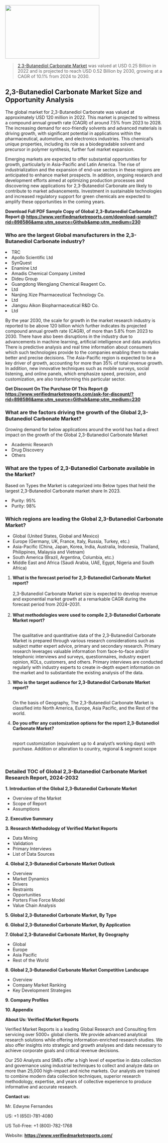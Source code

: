 <img src="https://ffe5etoiles.com/wp-content/uploads/2024/12/MST1-300x171.png" alt="" width="300" height="171" class="alignnone size-medium wp-image-20088" /><blockquote><p><p><a href="https://www.verifiedmarketreports.com/download-sample/?rid=898586&utm_source=Github&utm_medium=230" target="_blank">2,3-Butanediol Carbonate Market</a> was valued at USD 0.25 Billion in 2022 and is projected to reach USD 0.52 Billion by 2030, growing at a CAGR of 10.1% from 2024 to 2030.</p></blockquote><p><h2>2,3-Butanediol Carbonate Market Size and Opportunity Analysis</h2><p>The global market for 2,3-Butanediol Carbonate was valued at approximately USD 120 million in 2022. This market is projected to witness a compound annual growth rate (CAGR) of around 7.5% from 2023 to 2028. The increasing demand for eco-friendly solvents and advanced materials is driving growth, with significant potential in applications within the pharmaceutical, automotive, and electronics industries. This chemical’s unique properties, including its role as a biodegradable solvent and precursor in polymer synthesis, further fuel market expansion.</p><p>Emerging markets are expected to offer substantial opportunities for growth, particularly in Asia-Pacific and Latin America. The rise of industrialization and the expansion of end-use sectors in these regions are anticipated to enhance market prospects. In addition, ongoing research and development efforts aimed at optimizing production processes and discovering new applications for 2,3-Butanediol Carbonate are likely to contribute to market advancements. Investment in sustainable technologies and increased regulatory support for green chemicals are expected to amplify these opportunities in the coming years.</p></p><p class=""><strong>Download Full PDF Sample Copy of Global 2,3-Butanediol Carbonate Report @ <a href="https://www.verifiedmarketreports.com/download-sample/?rid=898586&amp;utm_source=Github&amp;utm_medium=230" target="_blank">https://www.verifiedmarketreports.com/download-sample/?rid=898586&amp;utm_source=Github&amp;utm_medium=230</a></strong></p><h3 id="" class="">Who are the largest Global manufacturers in the 2,3-Butanediol Carbonate industry?</h3><p><li>TRC</li><li> Apollo Scientific Ltd</li><li> SynQuest</li><li> Enamine Ltd</li><li> Amadis Chemical Company Limited</li><li> Dideu Group</li><li> Guangdong Wengjiang Chemical Reagent Co.</li><li> Ltd</li><li> Nanjing Xize Pharmaceutical Technology Co.</li><li> Ltd</li><li> Jiangsu Aikon Biopharmaceutical R&D Co.</li><li> Ltd</li></p><div class=""><div class="" dir="" data-message-author-role="" data-message-id="" data-message-model-slug=""><div class=""><div class=""><div class=""><div class="" dir="" data-message-author-role="" data-message-id="" data-message-model-slug=""><div class=""><div class=""><p>By the year 2030, the scale for growth in the market research industry is reported to be above 120 billion which further indicates its projected compound annual growth rate (CAGR), of more than 5.8% from 2023 to 2030. There have also been disruptions in the industry due to advancements in machine learning, artificial intelligence and data analytics There is predictive analysis and real time information about consumers which such technologies provide to the companies enabling them to make better and precise decisions. The Asia-Pacific region is expected to be a key driver of growth, accounting for more than 35% of total revenue growth. In addition, new innovative techniques such as mobile surveys, social listening, and online panels, which emphasize speed, precision, and customization, are also transforming this particular sector.</p><p><strong>Get Discount On The Purchase Of This Report @&nbsp; <a href="https://www.verifiedmarketreports.com/ask-for-discount/?rid=898586&amp;utm_source=Github&amp;utm_medium=230" target="_blank">https://www.verifiedmarketreports.com/ask-for-discount/?rid=898586&amp;utm_source=Github&amp;utm_medium=230</a></strong></p></div></div></div></div></div></div></div></div><h3 id="" class="">What are the factors driving the growth of the Global 2,3-Butanediol Carbonate Market?</h3><p id="" class="">Growing demand for below applications around the world has had a direct impact on the growth of the Global 2,3-Butanediol Carbonate Market</p><p id="" class=""><li>Academic Research</li><li> Drug Discovery</li><li> Others</li></p><h3 id="" class="">What are the types of 2,3-Butanediol Carbonate available in the Market?</h3><p id="" class="">Based on Types the Market is categorized into Below types that held the largest 2,3-Butanediol Carbonate market share In 2023.</p><p id="" class=""><li>Purity: 95%</li><li> Purity: 98%</li></p><h3 id="" class="">Which regions are leading the Global 2,3-Butanediol Carbonate Market?</h3><ul><li>Global (United States, Global and Mexico)</li><li>Europe (Germany, UK, France, Italy, Russia, Turkey, etc.)</li><li>Asia-Pacific (China, Japan, Korea, India, Australia, Indonesia, Thailand, Philippines, Malaysia and Vietnam)</li><li>South America (Brazil, Argentina, Columbia, etc.)</li><li>Middle East and Africa (Saudi Arabia, UAE, Egypt, Nigeria and South Africa)</li></ul><p><ol><li><strong>What is the forecast period for 2,3-Butanediol Carbonate Market report?<br /></strong><br /><span data-sheets-root="1" data-sheets-value="{&quot;1&quot;:2,&quot;2&quot;:&quot;XXXX size is expected to develop revenue and exponential market growth at a remarkable CAGR during the forecast period from 2024&ndash;2030.&quot;}" data-sheets-userformat="{&quot;2&quot;:12674,&quot;4&quot;:{&quot;1&quot;:2,&quot;2&quot;:16776960},&quot;10&quot;:2,&quot;11&quot;:0,&quot;15&quot;:&quot;Arial&quot;,&quot;16&quot;:12}">2,3-Butanediol Carbonate Market size is expected to develop revenue and exponential market growth at a remarkable CAGR during the forecast period from 2024&ndash;2031.</span><br /><br /></li><li><strong>What methodologies were used to compile 2,3-Butanediol Carbonate Market report?<br /><br /></strong><p>The qualitative and quantitative data of the&nbsp;2,3-Butanediol Carbonate Market is prepared through various research considerations such as subject matter expert advice, primary and secondary research. Primary research leverages valuable information from face-to-face and/or telephonic interviews and surveys, questionnaires, industry expert opinion, KOLs, customers, and others. Primary interviews are conducted regularly with industry experts to create in-depth expert information on the market and to substantiate the existing analysis of the data.&nbsp;</p></li><li><strong>Who is the target audience for 2,3-Butanediol Carbonate Market report?<br /><br /></strong><p>On the basis of Geography, The&nbsp;2,3-Butanediol Carbonate Market is classified into North America, Europe, Asia Pacific, and the Rest of the world.</p></li><li><strong>Do you offer any customization options for the report 2,3-Butanediol Carbonate Market?<br /><br /></strong><p>report customization (equivalent up to 4 analyst&rsquo;s working days) with purchase. Addition or alteration to country, regional &amp; segment scope</p><p>&nbsp;</p></li></ol></p><h3 id="" class="">Detailed TOC of Global 2,3-Butanediol Carbonate Market Research Report, 2024-2032</h3><p id="" class=""><strong>1. Introduction of the Global 2,3-Butanediol Carbonate Market</strong></p><ul><li>Overview of the Market</li><li>Scope of Report</li><li>Assumptions</li></ul><p id="" class=""><strong>2. Executive Summary</strong></p><p id="" class=""><strong>3. Research Methodology of&nbsp;Verified Market Reports</strong></p><ul><li>Data Mining</li><li>Validation</li><li>Primary Interviews</li><li>List of Data Sources</li></ul><p id="" class=""><strong>4. Global 2,3-Butanediol Carbonate Market Outlook</strong></p><ul><li>Overview</li><li>Market Dynamics</li><li>Drivers</li><li>Restraints</li><li>Opportunities</li><li>Porters Five Force Model</li><li>Value Chain Analysis</li></ul><p id="" class=""><strong>5. Global 2,3-Butanediol Carbonate Market, By&nbsp;Type</strong></p><p id="" class=""><strong>6. Global 2,3-Butanediol Carbonate Market, By Application</strong></p><p id="" class=""><strong>7. Global 2,3-Butanediol Carbonate Market, By Geography</strong></p><ul><li>Global</li><li>Europe</li><li>Asia Pacific</li><li>Rest of the World</li></ul><p id="" class=""><strong>8. Global 2,3-Butanediol Carbonate Market Competitive Landscape</strong></p><ul><li>Overview</li><li>Company Market Ranking</li><li>Key Development Strategies</li></ul><p id="" class=""><strong>9. Company Profiles</strong></p><p id="" class=""><strong>10. Appendix</strong></p><p id="" class=""><strong>About Us: Verified Market Reports</strong></p><p id="" class="">Verified Market Reports is a leading Global Research and Consulting firm servicing over 5000+ global clients. We provide advanced analytical research solutions while offering information-enriched research studies. We also offer insights into strategic and growth analyses and data necessary to achieve corporate goals and critical revenue decisions.</p><p id="" class="">Our 250 Analysts and SMEs offer a high level of expertise in data collection and governance using industrial techniques to collect and analyze data on more than 25,000 high-impact and niche markets. Our analysts are trained to combine modern data collection techniques, superior research methodology, expertise, and years of collective experience to produce informative and accurate research.</p><p id="" class=""><strong>Contact us:</strong></p><p id="" class="">Mr. Edwyne Fernandes</p><p id="" class="">US: +1 (650)-781-4080</p><p id="" class="">US Toll-Free: +1 (800)-782-1768</p><p id="" class="">Website: <a target="" data-test-app-aware-link=""><strong>https://www.verifiedmarketreports.com/</strong></a></p>

